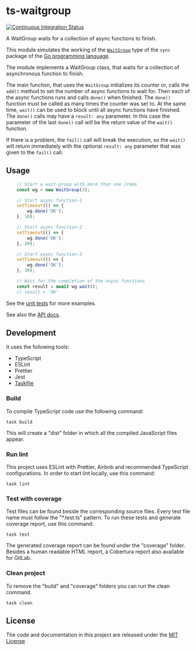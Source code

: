 # ts-waitgroup

[![Continuous Integration Status](https://github.com/tombenke/ts-waitgroup/workflows/Continuous%20Integration/badge.svg)](https://github.com/tombenke/ts-waitgroup)

A WaitGroup waits for a collection of async functions to finish.

This module simulates the working of the [`WaitGroup`](https://pkg.go.dev/sync#WaitGroup) type of the `sync` package of the [Go programming language](https://go.dev/).

The module implements a WaitGroup class, that waits for a collection of asynchronous function to finish.

The main function, that uses the `WaitGroup` initializes its counter or, calls the `add()` method to set the number of async functions to wait for.
Then each of the async functions runs and calls `done()` when finished. The `done()` function must be called as many times the counter was set to.
At the same time, `wait()` can be used to block until all async functions have finished.
The `done()` calls may have a `result: any` parameter.
In this case the parameter of the last `done()` call will be the return value of the `wait()` function.

If there is a problem, the `fail()` call will break the execution, so the `wait()` will return immediately with the optional `result: any` parameter that was given to the `fail()` call.

## Usage

```TypeScript
    // Start a wait-group with more than one items
    const wg = new WaitGroup(3);

    // Start async function-1
    setTimeout(() => {
        wg.done('OK');
    }, 10);

    // Start async function-2
    setTimeout(() => {
        wg.done('OK');
    }, 20);

    // Start async function-3
    setTimeout(() => {
        wg.done('OK');
    }, 30);

    // Wait for the completion of the async functions
    const result = await wg.wait();
    // result = 'OK'
```

See the [unit tests](src/waitGroup.test.ts) for more examples.

See also the [API docs](https://tombenke.github.io/ts-waitgroup/).

## Development

It uses the following tools:

- TypeScript
- ESLint
- Prettier
- Jest
- [Taskfile](https://taskfile.dev/)

### Build

To compile TypeScript code use the following command:

    task build

This will create a "dist" folder in which all the compiled JavaScript files appear.

### Run lint

This project uses ESLint with Prettier, Airbnb and recommended TypeScript configurations.
In order to start lint locally, use this command:

    task lint

### Test with coverage

Test files can be found beside the corresponding source files.
Every test file name must follow the "\*.test.ts" pattern.
To run these tests and generate coverage report, use this command:

    task test

The generated coverage report can be found under the "coverage" folder.
Besides a human readable HTML report, a Cobertura report also available for GitLab.

### Clean project

To remove the "build" and "coverage" folders you can run the clean command.

    task clean

## License
The code and documentation in this project are released under the [MIT License](LICENSE)

